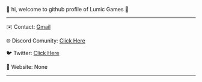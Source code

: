 👋 hi, welcome to github profile of Lumic Games 👋

-----------------------------------------

✉️ Contact: [Gmail](mailto:lumicgamesstudios@gmail.com)

🌐 Discord Comunity: [Click Here](https://discord.gg/AsPhVW63Gw)

🐦 Twitter: [Click Here](https://twitter.com)

📰 Website: None 

-----------------------------------------
